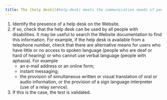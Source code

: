 ```yaml
---
title: The [help desk](#help-desk) meets the communication needs of people with disabilities directly or through [a relay service](#relay-service). Is this rule respected?
---
```


1. Identify the presence of a help desk on the Website.
2. If so, check that the help desk can be used by all people with disabilities. It may be useful to search the Website documentation to find this information. For example, if the help desk is available from a telephone number, check that there are alternative means for users who have little or no access to spoken language (people who are deaf or hard of hearing) or who cannot use verbal language (people with aphasia). For example 
	- an e-mail address or an online form;
	- instant messaging;
	- the provision of simultaneous written or visual translation of oral or audio information, or the provision of a sign language interpreter (use of a relay service).
3. If this is the case, the test is validated.
